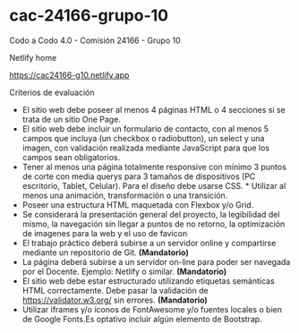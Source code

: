 # cac-24166-grupo-10
Codo a Codo 4.0 - Comisión 24166 - Grupo 10

Netlify home

https://cac24166-g10.netlify.app

Criterios de evaluación

* El sitio web debe poseer al menos 4 páginas HTML o 4 secciones si se trata de un sitio One Page.
* El sitio web debe incluir un formulario de contacto, con al menos 5 campos que incluya (un checkbox o radiobutton), un select y una imagen, con validación realizada mediante JavaScript para que los campos sean obligatorios.
* Tener al menos una página totalmente responsive con mínimo 3 puntos de corte con media querys para 3 tamaños de dispositivos
(PC escritorio, Tablet, Celular). Para el diseño debe usarse CSS. * Utilizar al menos una animación, transformación o una transición.
* Poseer una estructura HTML maquetada con Flexbox y/o Grid.
* Se considerará la presentación general del proyecto, la legibilidad del mismo, la navegación sin llegar a puntos de no
retorno, la optimización de imagenes para la web y el uso de favicon
* El trabajo práctico deberá subirse a un servidor online y compartirse mediante un repositorio de Git. **(Mandatorio)**
* La página deberá subirse a un servidor on-line para poder ser navegada por el Docente. Ejemplo: Netlify o similar. **(Mandatorio)**
* El sitio web debe estar estructurado utilizando etiquetas semánticas HTML correctamente. Debe pasar la validación
de https://validator.w3.org/ sin errores. **(Mandatorio)**
* Utilizar iframes y/o íconos de FontAwesome y/o fuentes locales o bien de Google Fonts.Es optativo incluir algún
elemento de Bootstrap.
